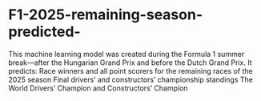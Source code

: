 # F1-2025-remaining-season-predicted-
This machine learning model was created during the Formula 1 summer break—after the Hungarian Grand Prix and before the Dutch Grand Prix. It predicts:  Race winners and all point scorers for the remaining races of the 2025 season Final drivers’ and constructors’ championship standings The World Drivers’ Champion and Constructors’ Champion 

